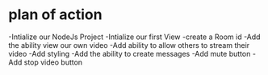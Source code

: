 # plan of action
-Intialize our NodeJs Project
-Intialize our first View
-create a Room id
-Add the ability view our own video 
-Add ability to allow others to stream their video
-Add styling
-Add the ability to create messages
-Add mute button
-Add stop video button
